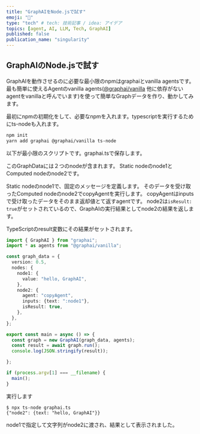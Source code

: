 ```yaml
---
title: "GraphAIをNode.jsで試す"
emoji: "🤖"
type: "tech" # tech: 技術記事 / idea: アイデア
topics: [agent, AI, LLM, Tech, GraphAI]
published: false
publication_name: "singularity"
---
```


## GraphAIのNode.jsで試す

GraphAIを動作させるのに必要な最小限のnpmはgraphaiとvanilla agentsです。
最も簡単に使えるAgentのvanilla agents([@graphai/vanilla](https://www.npmjs.com/package/@graphai/vanilla) 他に依存がないagentをvanillaと呼んでいます)を使って簡単なGraphデータを作り、動かしてみます。

最初にnpmの初期化をして、必要なnpmを入れます。typescriptを実行するためにts-nodeも入れます。

```sh
npm init
yarn add graphai @graphai/vanilla ts-node
```

以下が最小限のスクリプトです。graphai.tsで保存します。

このGraphDataには２つのnodeが含まれます。
Static nodeのnode1とComputed nodeのnode2です。

Static nodeのnode1で、固定のメッセージを定義します。
そのデータを受け取ったComputed nodeのnode2でcopyAgentを実行します。
copyAgentはinputsで受け取ったデータをそのまま返却値とて返すagentです。
node2は`isResult: true`がセットされているので、GraphAIの実行結果としてnode2の結果を返します。

TypeScriptのresult変数にその結果がセットされます。

```typescript
import { GraphAI } from "graphai";
import * as agents from "@graphai/vanilla";

const graph_data = {
  version: 0.5,
  nodes: {
    node1: {
      value: "hello, GraphAI",
    },
    node2: {
      agent: "copyAgent",
      inputs: {text: ":node1"},
      isResult: true,
    },
  },
};

export const main = async () => {
  const graph = new GraphAI(graph_data, agents);
  const result = await graph.run();
  console.log(JSON.stringify(result));

};

if (process.argv[1] === __filename) {
  main();
}
```

実行します
```shell-session
$ npx ts-node graphai.ts
{"node2": {text: "hello, GraphAI"}}
```

node1で指定して文字列がnode2に渡され、結果として表示されました。

